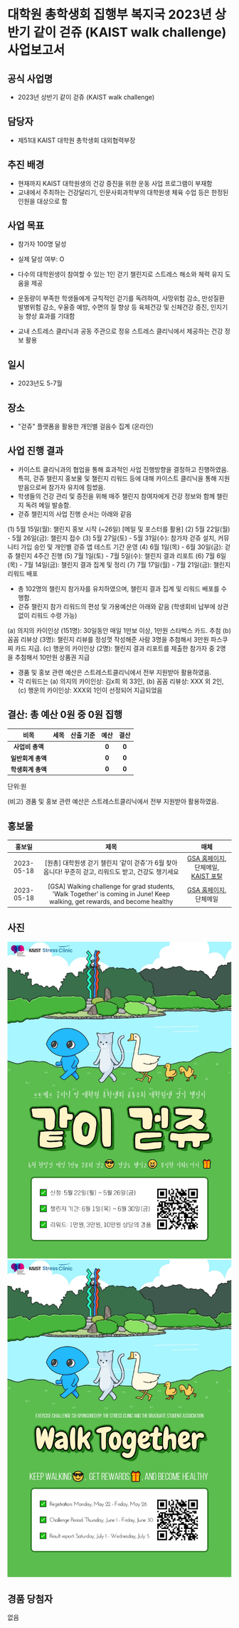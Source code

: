 대학원 총학생회 집행부 복지국 2023년 상반기 같이 걷쥬 (KAIST walk challenge) 사업보고서
===

## 공식 사업명
- 2023년 상반기 같이 걷쥬 (KAIST walk challenge)

## 담당자
- 제51대 KAIST 대학원 총학생회 대외협력부장

## 추진 배경
- 현재까지 KAIST 대학원생의 건강 증진을 위한 운동 사업 프로그램이 부재함 
- 교내에서 주최하는 건강달리기, 인문사회과학부의 대학원생 체육 수업 등은 한정된 인원을 대상으로 함 

## 사업 목표
- 참가자 100명 달성
- 실제 달성 여부: O

- 다수의 대학원생이 참여할 수 있는 1인 걷기 챌린지로 스트레스 해소와 체력 유지 도움을 제공
- 운동량이 부족한 학생들에게 규칙적인 걷기를 독려하여, 사망위험 감소, 만성질환 발병위험 감소, 우울증 예방, 수면의 질 향상 등 육체건강 및 신체건강 증진, 인지기능 향상 효과를 기대함
- 교내 스트레스 클리닉과 공동 주관으로 정유 스트레스 클리닉에서 제공하는 건강 정보 활용


## 일시
- 2023년도 5-7월

## 장소
- "걷쥬" 플랫폼을 활용한 개인별 걸음수 집계 (온라인)

## 사업 진행 결과
- 카이스트 클리닉과의 협업을 통해 효과적인 사업 진행방향을 결정하고 진행하였음. 특히, 걷쥬 챌린지 홍보물 및 챌린지 리워드 등에 대해 카이스트 클리닉을 통해 지원받음으로써 참가자 유치에 힘썼음.
- 학생들의 건강 관리 및 증진을 위해 매주 챌린지 참여자에게 건강 정보와 함께 챌린지 독려 메일 발송함.
- 걷쥬 챌린지의 사업 진행 순서는 아래와 같음

(1) 5월 15일(월): 챌린지 홍보 시작 (~26일) [메일 및 포스터를 활용]
(2) 5월 22일(월) - 5월 26일(금): 챌린지 접수
(3) 5월 27일(토) - 5월 31일(수): 참가자 걷쥬 설치, 커뮤니티 가입 승인 및 개인별 걷쥬 앱 테스트 기간 운영
(4) 6월 1일(목) - 6월 30일(금): 걷쥬 챌린지 4주간 진행
(5) 7월 1일(토) - 7월 5일(수): 챌린지 결과 리포트
(6) 7월 6일(목) - 7월 14일(금): 챌린지 결과 집계 및 정리
(7) 7월 17일(월) - 7월 21일(금): 챌린지 리워드 배포

- 총 102명의 챌린지 참가자를 유치하였으며, 챌린지 결과 집계 및 리워드 배포를 수행함.
- 걷쥬 챌린지 참가 리워드의 편성 및 가용예산은 아래와 같음 (학생회비 납부에 상관없이 리워드 수령 가능)

(a) 의지의 카이인상 (151명): 30일동안 매일 1만보 이상, 1만원 스타벅스 카드. 추첨
(b) 꼼꼼 리뷰상 (3명): 챌린지 리뷰를 정성껏 작성해준 사람 3명을 추첨해서 3만원 파스쿠찌 카드 지급.
(c) 행운의 카이인상 (2명): 챌린지 결과 리포트를 제출한 참가자 중 2명을 추첨해서 10만원 상품권 지급 

- 경품 및 홍보 관련 예산은 스트레스트클리닉에서 전부 지원받아 활용하였음.
- 각 리워드는 (a) 의지의 카이인상: 김x희 외 33인, (b) 꼼꼼 리뷰상: XXX 외 2인, (c) 행운의 카이인상: XXX외 1인이 선정되어 지급되었음


## 결산: 총 예산 0원 중 0원 집행

|  **비목** |   **세목**   | **산출 기준** | **예산** | **결산** |
|:----------:|:------------:|:--------:|:--------:|:--------:|
|   **사업비 총액**  |        |        | **0** | **0** |
|   **일반회계 총액**  |        |        | **0** | **0** |
|   **학생회계 총액**  |         |       |**0** | **0** |

단위:원 

(비고) 경품 및 홍보 관련 예산은 스트레스트클리닉에서 전부 지원받아 활용하였음.

## 홍보물

|  **홍보일** |   **제목**   | **매체** |
|:----------:|:------------:|:--------:|
|2023-05-18|[원총] 대학원생 걷기 챌린지 ‘같이 걷쥬’가 6월 찾아옵니다! 꾸준히 걷고, 리워드도 받고, 건강도 챙기세요|[GSA 홈페이지](https://gsa.kaist.ac.kr/notice/223191), 단체메일, [KAIST 포탈](https://portal.kaist.ac.kr/ennotice/student_notice/11684410725607)|
|2023-05-18|[GSA] Walking challenge for grad students, 'Walk Together' is coming in June! Keep walking, get rewards, and become healthy|[GSA 홈페이지](https://gsa.kaist.ac.kr/notice/223192), 단체메일|

## 사진

<img src="../../resource/걷쥬-1.JPG" width="600px" title="걷쥬-포스터(국문)"/> 
<img src="../../resource/걷쥬-2.JPG" width="600px" title="걷쥬-포스터(영문)"/> 

## 경품 당첨자
없음
